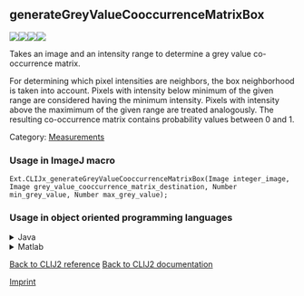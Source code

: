 ## generateGreyValueCooccurrenceMatrixBox
<img src="images/mini_empty_logo.png"/><img src="images/mini_empty_logo.png"/><img src="images/mini_clijx_logo.png"/><img src="images/mini_empty_logo.png"/>

Takes an image and an intensity range to determine a grey value co-occurrence matrix.

For determining which pixel intensities are neighbors, the box neighborhood is taken into account.
Pixels with intensity below minimum of the given range are considered having the minimum intensity.
Pixels with intensity above the maximimum of the given range are treated analogously.
The resulting co-occurrence matrix contains probability values between 0 and 1.

Category: [Measurements](https://clij.github.io/clij2-docs/reference__measurement)

### Usage in ImageJ macro
```
Ext.CLIJx_generateGreyValueCooccurrenceMatrixBox(Image integer_image, Image grey_value_cooccurrence_matrix_destination, Number min_grey_value, Number max_grey_value);
```


### Usage in object oriented programming languages



<details>

<summary>
Java
</summary>
<pre class="highlight">// init CLIJ and GPU
import net.haesleinhuepf.clijx.CLIJx;
import net.haesleinhuepf.clij.clearcl.ClearCLBuffer;
CLIJx clijx = CLIJx.getInstance();

// get input parameters
ClearCLBuffer integer_image = clijx.push(integer_imageImagePlus);
grey_value_cooccurrence_matrix_destination = clijx.create(integer_image);
float min_grey_value = 1.0;
float max_grey_value = 2.0;
</pre>

<pre class="highlight">
// Execute operation on GPU
clijx.generateGreyValueCooccurrenceMatrixBox(integer_image, grey_value_cooccurrence_matrix_destination, min_grey_value, max_grey_value);
</pre>

<pre class="highlight">
// show result
grey_value_cooccurrence_matrix_destinationImagePlus = clijx.pull(grey_value_cooccurrence_matrix_destination);
grey_value_cooccurrence_matrix_destinationImagePlus.show();

// cleanup memory on GPU
clijx.release(integer_image);
clijx.release(grey_value_cooccurrence_matrix_destination);
</pre>

</details>



<details>

<summary>
Matlab
</summary>
<pre class="highlight">% init CLIJ and GPU
clijx = init_clatlabx();

% get input parameters
integer_image = clijx.pushMat(integer_image_matrix);
grey_value_cooccurrence_matrix_destination = clijx.create(integer_image);
min_grey_value = 1.0;
max_grey_value = 2.0;
</pre>

<pre class="highlight">
% Execute operation on GPU
clijx.generateGreyValueCooccurrenceMatrixBox(integer_image, grey_value_cooccurrence_matrix_destination, min_grey_value, max_grey_value);
</pre>

<pre class="highlight">
% show result
grey_value_cooccurrence_matrix_destination = clijx.pullMat(grey_value_cooccurrence_matrix_destination)

% cleanup memory on GPU
clijx.release(integer_image);
clijx.release(grey_value_cooccurrence_matrix_destination);
</pre>

</details>



[Back to CLIJ2 reference](https://clij.github.io/clij2-docs/reference)
[Back to CLIJ2 documentation](https://clij.github.io/clij2-docs)

[Imprint](https://clij.github.io/imprint)
